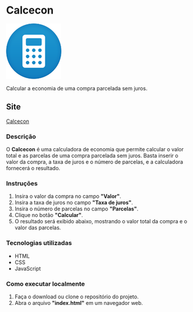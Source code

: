 # Calcecon


<img src="assets/img/calculator.png" width="150px">

Calcular a economia de uma compra parcelada sem juros.


## Site

[Calcecon](http://calcecon.galaxdr.tech/)

### Descrição

O **Calcecon** é uma calculadora de economia que permite calcular o valor total e as parcelas de uma compra parcelada sem juros. Basta inserir o valor da compra, a taxa de juros e o número de parcelas, e a calculadora fornecerá o resultado.

### Instruções

1. Insira o valor da compra no campo **"Valor"**.
2. Insira a taxa de juros no campo **"Taxa de juros"**.
3. Insira o número de parcelas no campo **"Parcelas"**.
4. Clique no botão **"Calcular"**.
5. O resultado será exibido abaixo, mostrando o valor total da compra e o valor das parcelas.

### Tecnologias utilizadas

- HTML
- CSS
- JavaScript

### Como executar localmente

1. Faça o download ou clone o repositório do projeto.
2. Abra o arquivo **"index.html"** em um navegador web.
